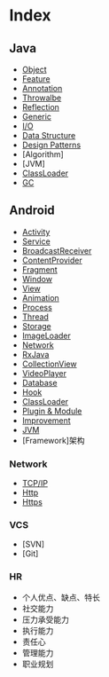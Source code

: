 # Index

## Java
- [Object](docs/java/Object)
- [Feature](docs/java/Feature)
- [Annotation](docs/java/Annotation)
- [Throwalbe](docs/java/Throwable)
- [Reflection](docs/java/Reflection)
- [Generic](docs/java/Generic)
- [I/O](docs/java/IO)
- [Data Structure](docs/java/DataStructure)
- [Design Patterns](docs/java/DesignPatterns)
- [Algorithm]
- [JVM]
- [ClassLoader](docs/java/ClassLoader)
- [GC](docs/java/GC)

## Android
- [Activity](docs/android/Activity)
- [Service](docs/android/Service)
- [BroadcastReceiver](docs/android/BroadcastReceiver)
- [ContentProvider](docs/android/ContentProvider)
- [Fragment](docs/android/Fragment)
- [Window](docs/android/Window)
- [View](docs/android/View)
- [Animation](docs/android/Animation)
- [Process](docs/android/Process)
- [Thread](docs/android/Thread)
- [Storage](docs/android/Storage)
- [ImageLoader](docs/android/ImageLoader)
- [Network](docs/android/Network)
- [RxJava](docs/android/RxJava)
- [CollectionView](docs/android/CollectionView)
- [VideoPlayer](docs/android/VideoPlayer)
- [Database](docs/android/Database)
- [Hook](docs/android/Hook)
- [ClassLoader](docs/android/ClassLoader)
- [Plugin & Module](docs/android/PluginModule)
- [Improvement](docs/android/Improvement)
- [JVM](docs/android/JVM)
- [Framework]架构

### Network
- [TCP/IP](docs/network/TcpIp)
- [Http](docs/network/Http)
- [Https](docs/network/Https)

### VCS
- [SVN]
- [Git]


### HR
- 个人优点、缺点、特长
- 社交能力
- 压力承受能力
- 执行能力
- 责任心
- 管理能力
- 职业规划
